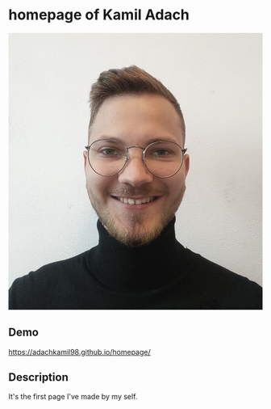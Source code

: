 # homepage of Kamil Adach
![Kamil Adach](https://github.com/adachkamil98/homepage/blob/main/images/IMG20220511135451.jpg)
## Demo
https://adachkamil98.github.io/homepage/
## Description
It's the first page I've made by my self.
